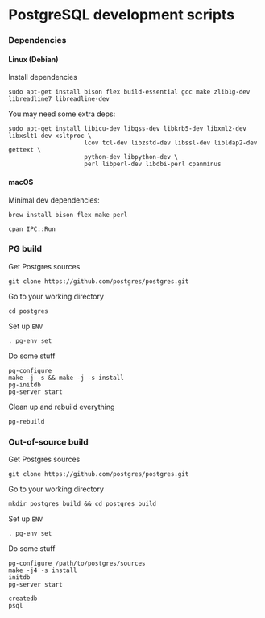 PostgreSQL development scripts
==============================

### Dependencies

#### Linux (Debian)

Install dependencies
```shell
sudo apt-get install bison flex build-essential gcc make zlib1g-dev libreadline7 libreadline-dev
```

You may need some extra deps:
```shell
sudo apt-get install libicu-dev libgss-dev libkrb5-dev libxml2-dev libxslt1-dev xsltproc \
                     lcov tcl-dev libzstd-dev libssl-dev libldap2-dev gettext \
                     python-dev libpython-dev \
                     perl libperl-dev libdbi-perl cpanminus
```

#### macOS

Minimal dev dependencies:
```shell
brew install bison flex make perl
```

```shell
cpan IPC::Run
```

### PG build

Get Postgres sources
```shell
git clone https://github.com/postgres/postgres.git
```

Go to your working directory
```shell
cd postgres
```

Set up `ENV`
```shell
. pg-env set
```

Do some stuff
```shell
pg-configure
make -j -s && make -j -s install
pg-initdb
pg-server start
```

Clean up and rebuild everything
```shell
pg-rebuild
```

### Out-of-source build
Get Postgres sources
```shell
git clone https://github.com/postgres/postgres.git
```

Go to your working directory
```shell
mkdir postgres_build && cd postgres_build
```

Set up `ENV`
```shell
. pg-env set
```

Do some stuff
```shell
pg-configure /path/to/postgres/sources
make -j4 -s install
initdb
pg-server start
```

```shell
createdb
psql
```
